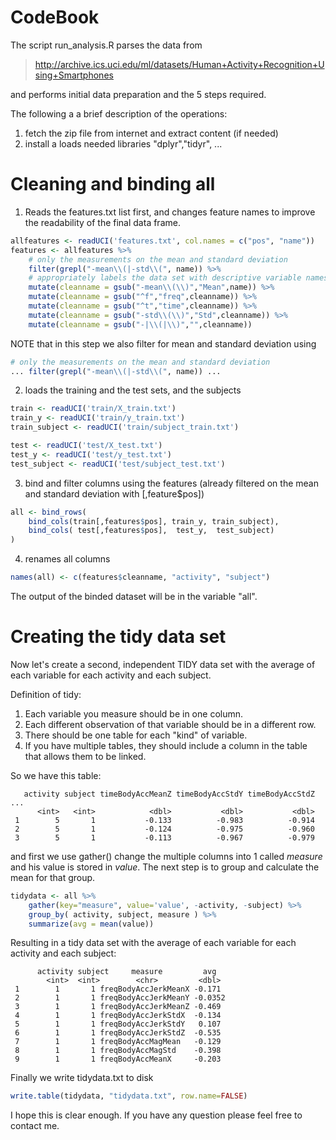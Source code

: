 # CodeBook

The script run_analysis.R parses the data from

> http://archive.ics.uci.edu/ml/datasets/Human+Activity+Recognition+Using+Smartphones

and performs initial data preparation and the 5 steps required.

The following a a brief description of the operations:

1. fetch the zip file from internet and extract content (if needed)
2. install a loads needed libraries "dplyr","tidyr", ...

# Cleaning and binding all
1. Reads the features.txt list first, and changes feature names to improve the readability of the final data frame. 
```r   
allfeatures <- readUCI('features.txt', col.names = c("pos", "name"))
features <- allfeatures %>% 
    # only the measurements on the mean and standard deviation
    filter(grepl("-mean\\(|-std\\(", name)) %>%
    # appropriately labels the data set with descriptive variable names
    mutate(cleanname = gsub("-mean\\(\\)","Mean",name)) %>%
    mutate(cleanname = gsub("^f","freq",cleanname)) %>%
    mutate(cleanname = gsub("^t","time",cleanname)) %>%
    mutate(cleanname = gsub("-std\\(\\)","Std",cleanname)) %>%
    mutate(cleanname = gsub("-|\\(|\\)","",cleanname))
```
NOTE that in this step we also filter for mean and standard deviation using
```r
# only the measurements on the mean and standard deviation
... filter(grepl("-mean\\(|-std\\(", name)) ...

```

2. loads the training and the test sets, and the subjects
```r
train <- readUCI('train/X_train.txt')
train_y <- readUCI('train/y_train.txt')
train_subject <- readUCI('train/subject_train.txt')

test <- readUCI('test/X_test.txt')
test_y <- readUCI('test/y_test.txt')
test_subject <- readUCI('test/subject_test.txt')
```

3. bind and filter columns using the features (already filtered on the mean and standard deviation with [,feature$pos])
```r
all <- bind_rows(
    bind_cols(train[,features$pos], train_y, train_subject),
    bind_cols( test[,features$pos],  test_y,  test_subject)
)
```

4. renames all columns
```r
names(all) <- c(features$cleanname, "activity", "subject")
```

The output of the binded dataset will be in the variable "all".

# Creating the tidy data set
Now let's create a second, independent TIDY data set with the average of each variable for each activity and each subject. 

Definition of tidy:
1. Each variable you measure should be in one column.
2. Each different observation of that variable should be in a different row.
3. There should be one table for each "kind" of variable.
4. If you have multiple tables, they should include a column in the table that allows them to be linked.

So we have this table:
```
   activity subject timeBodyAccMeanZ timeBodyAccStdY timeBodyAccStdZ ...
      <int>   <int>            <dbl>           <dbl>           <dbl>
 1        5       1           -0.133          -0.983          -0.914
 2        5       1           -0.124          -0.975          -0.960
 3        5       1           -0.113          -0.967          -0.979
 ```

and first we use gather() change the multiple columns into 1 called _measure_ and his value is stored in _value_.
The next step is to group and calculate the mean for that group.
```r
tidydata <- all %>% 
    gather(key="measure", value='value', -activity, -subject) %>%
    group_by( activity, subject, measure ) %>%
    summarize(avg = mean(value))
```
Resulting in a tidy data set with the average of each variable for each activity and each subject:
```
      activity subject     measure         avg
        <int>  <int>        <chr>         <dbl>
 1        1       1 freqBodyAccJerkMeanX -0.171 
 2        1       1 freqBodyAccJerkMeanY -0.0352
 3        1       1 freqBodyAccJerkMeanZ -0.469 
 4        1       1 freqBodyAccJerkStdX  -0.134 
 5        1       1 freqBodyAccJerkStdY   0.107 
 6        1       1 freqBodyAccJerkStdZ  -0.535 
 7        1       1 freqBodyAccMagMean   -0.129 
 8        1       1 freqBodyAccMagStd    -0.398 
 9        1       1 freqBodyAccMeanX     -0.203
 ``` 
Finally we write tidydata.txt to disk
```r
write.table(tidydata, "tidydata.txt", row.name=FALSE)
```

I hope this is clear enough. If you have any question please feel free to contact me.